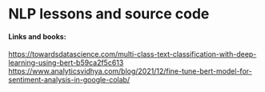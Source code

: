 # NLP lessons and source code

#### Links and books:
https://towardsdatascience.com/multi-class-text-classification-with-deep-learning-using-bert-b59ca2f5c613
https://www.analyticsvidhya.com/blog/2021/12/fine-tune-bert-model-for-sentiment-analysis-in-google-colab/